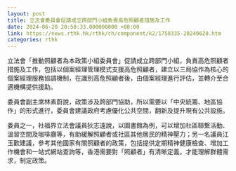 ```yaml
---
layout: post
title: 立法會委員會促請成立跨部門小組負責高危照顧者措施及工作
date: 2024-06-20 20:50:33.000000000 +08:00
link: https://news.rthk.hk/rthk/ch/component/k2/1758335-20240620.htm
categories: rthk
---
```


立法會「推動照顧者為本政策小組委員會」促請成立跨部門小組，負責高危照顧者措施及工作，包括以個案經理管理模式支援高危照顧者，建立以三局協作為核心的個案經理服務協調機制，在識別高危照顧者後，由個案經理進行評估，並轉介至合適機構提供援助。

委員會副主席林素蔚說，政策涉及跨部門協助，所以需要以「中央統籌、地區協作」的形式進行，委員會建議政府考慮優化公共空間，翻新及提升現有公共設施。

委員之一，社福界立法會議員狄志遠說，以圖書館為例，可以增加社區聯繫活動、溫習空間及咖啡廳等，有助緩解照顧者或社區其他居民的精神壓力；另一名議員江玉歡建議，參考其他國家有關照顧者的政策，包括提供定期精神健康檢查、增加工作機會和一站式網站查詢等，香港需要對「照顧者」有清晰定義，才能理解群體需求，制定政策。
